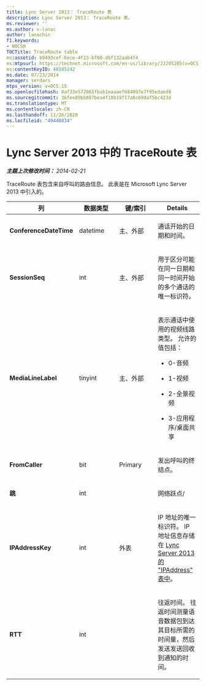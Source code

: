 ```yaml
---
title: Lync Server 2013： TraceRoute 表
description: Lync Server 2013： TraceRoute 表。
ms.reviewer: ''
ms.author: v-lanac
author: lanachin
f1.keywords:
- NOCSH
TOCTitle: TraceRoute table
ms:assetid: b9493cef-6ece-4f13-bf68-dbf132aab4f4
ms:mtpsurl: https://technet.microsoft.com/en-us/library/JJ205205(v=OCS.15)
ms:contentKeyID: 48185242
ms.date: 07/23/2014
manager: serdars
mtps_version: v=OCS.15
ms.openlocfilehash: 8af33e572065fbab1eaaaef684997e7f95edaed9
ms.sourcegitcommit: 36fee89bb887bea4f18b19f17a8c69daf5bc423d
ms.translationtype: MT
ms.contentlocale: zh-CN
ms.lasthandoff: 11/26/2020
ms.locfileid: "49440834"
---
```

# <a name="traceroute-table-in-lync-server-2013"></a>Lync Server 2013 中的 TraceRoute 表

<div data-xmlns="http://www.w3.org/1999/xhtml">

<div class="topic" data-xmlns="http://www.w3.org/1999/xhtml" data-msxsl="urn:schemas-microsoft-com:xslt" data-cs="https://msdn.microsoft.com/">

<div data-asp="https://msdn2.microsoft.com/asp">



</div>

<div id="mainSection">

<div id="mainBody">

<span> </span>

_**主题上次修改时间：** 2014-02-21_

TraceRoute 表包含来自呼叫的路由信息。 此表是在 Microsoft Lync Server 2013 中引入的。


<table>
<colgroup>
<col style="width: 25%" />
<col style="width: 25%" />
<col style="width: 25%" />
<col style="width: 25%" />
</colgroup>
<thead>
<tr class="header">
<th><strong>列</strong></th>
<th><strong>数据类型</strong></th>
<th><strong>键/索引</strong></th>
<th><strong>Details</strong></th>
</tr>
</thead>
<tbody>
<tr class="odd">
<td><p><strong>ConferenceDateTime</strong></p></td>
<td><p>datetime</p></td>
<td><p>主、外部</p></td>
<td><p>通话开始的日期和时间。</p></td>
</tr>
<tr class="even">
<td><p><strong>SessionSeq</strong></p></td>
<td><p>int</p></td>
<td><p>主、外部</p></td>
<td><p>用于区分可能在同一日期和同一时间开始的多个通话的唯一标识符。</p></td>
</tr>
<tr class="odd">
<td><p><strong>MediaLineLabel</strong></p></td>
<td><p>tinyint</p></td>
<td><p>主、外部</p></td>
<td><p>表示通话中使用的视频线路类型。 允许的值包括：</p>
<ul>
<li><p>0-音频</p></li>
<li><p>1-视频</p></li>
<li><p>2-全景视频</p></li>
<li><p>3-应用程序/桌面共享</p></li>
</ul></td>
</tr>
<tr class="even">
<td><p><strong>FromCaller</strong></p></td>
<td><p>bit</p></td>
<td><p>Primary</p></td>
<td><p>发出呼叫的终结点。</p></td>
</tr>
<tr class="odd">
<td><p><strong>跳</strong></p></td>
<td><p>int</p></td>
<td></td>
<td><p>网络跃点/</p></td>
</tr>
<tr class="even">
<td><p><strong>IPAddressKey</strong></p></td>
<td><p>int</p></td>
<td><p>外表</p></td>
<td><p>IP 地址的唯一标识符。 IP 地址信息存储在 <a href="lync-server-2013-ipaddress-table.md">Lync Server 2013 的 "IPAddress" 表中</a>。</p></td>
</tr>
<tr class="odd">
<td><p><strong>RTT</strong></p></td>
<td><p>int</p></td>
<td></td>
<td><p>往返时间。 往返时间测量语音数据包到达其目标所需的时间量，然后发送发送回收到通知的时间。</p></td>
</tr>
</tbody>
</table>


</div>

<span> </span>

</div>

</div>

</div>

